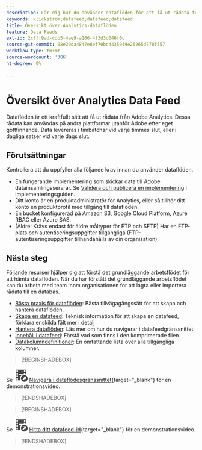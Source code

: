 ```yaml
---
description: Lär dig hur du använder dataflöden för att få ut rådata från Adobe Analytics. Ta reda på vad som krävs för att använda dataflöden.
keywords: klickström;datafeed;datafeed;datafeed
title: Översikt över Analytics-dataflöden
feature: Data Feeds
exl-id: 2cfff9ad-cdb5-4ae9-a266-4f3d3d046f0c
source-git-commit: 08e29da4847e8ef70bd4435949e26265d770f557
workflow-type: tm+mt
source-wordcount: '306'
ht-degree: 0%

---
```


# Översikt över Analytics Data Feed

Dataflöden är ett kraftfullt sätt att få ut rådata från Adobe Analytics. Dessa rådata kan användas på andra plattformar utanför Adobe efter eget gottfinnande. Data levereras i timbatchar vid varje timmes slut, eller i dagliga satser vid varje dags slut.

## Förutsättningar

Kontrollera att du uppfyller alla följande krav innan du använder dataflöden.

* En fungerande implementering som skickar data till Adobe datainsamlingsservrar. Se [Validera och publicera en implementering](/help/implement/launch/validate-publish-prod.md) i implementeringsguiden.
* Ditt konto är en produktadministratör för Analytics, eller så tillhör ditt konto en produktprofil med tillgång till dataflöden.
* En bucket konfigurerad på Amazon S3, Google Cloud Platform, Azure RBAC eller Azure SAS.
* (Äldre: Krävs endast för äldre måltyper för FTP och SFTP) Har en FTP-plats och autentiseringsuppgifter tillgängliga (FTP-autentiseringsuppgifter tillhandahålls av din organisation).

## Nästa steg

Följande resurser hjälper dig att förstå det grundläggande arbetsflödet för att hämta dataflöden. När du har förstått det grundläggande arbetsflödet kan du arbeta med team inom organisationen för att lagra eller importera rådata till en databas.

* [Bästa praxis för dataflöden](/help/export/analytics-data-feed/data-feeds-best-practices.md): Bästa tillvägagångssätt för att skapa och hantera dataflöden.
* [Skapa en datafeed](create-feed.md): Teknisk information för att skapa en datafeed, förklara enskilda fält mer i detalj
* [Hantera dataflöden](df-manage-feeds.md): Läs mer om hur du navigerar i datafeedgränssnittet
* [Innehåll i datafeed](c-df-contents/datafeeds-contents.md): Förstå vad som finns i den komprimerade filen <!-- Is this still the output users can download from the destination? I aske Jun. -->
* [Datakolumndefinitioner](c-df-contents/datafeeds-reference.md): En omfattande lista över alla tillgängliga kolumner.

>[!BEGINSHADEBOX]

Se ![VideoCheckedOut](/help/assets/icons/VideoCheckedOut.svg) [Navigera i dataflödesgränssnittet](https://video.tv.adobe.com/v/3428568?quality=12&learn=on&captions=swe){target="_blank"} för en demonstrationsvideo.

>[!ENDSHADEBOX]



>[!BEGINSHADEBOX]

Se ![VideoCheckedOut](/help/assets/icons/VideoCheckedOut.svg) [Hitta ditt datafeed-id](https://video.tv.adobe.com/v/335747?quality=12&learn=on){target="_blank"} för en demonstrationsvideo.

>[!ENDSHADEBOX]
